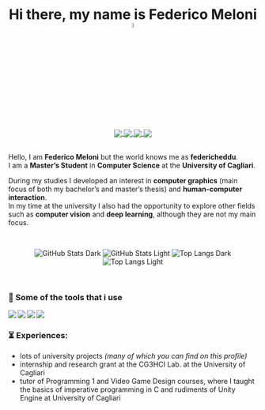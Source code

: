 <h1 align="center" style="font-weight:bold;">
    Hi there, my name is Federico Meloni 
    <a href="https://www.github.com/federicheddu">
        <img src="https://media.giphy.com/media/hvRJCLFzcasrR4ia7z/giphy.gif" width="5%">
    </a>
</h1>

<div align="center">
<a href="https://www.github.com/federicheddu"> <img align="center" src="https://img.shields.io/badge/GitHub-100000?style=for-the-badge&logo=github&logoColor=white"> </a>
<a href="https://www.instagram.com/federicheddu"> <img align="center" src="https://img.shields.io/badge/Instagram-E4405F?style=for-the-badge&logo=instagram&logoColor=white"> </a>
<a href="https://www.twitter.com/federicheddu"> <img align="center" src="https://img.shields.io/badge/Twitter-1DA1F2?style=for-the-badge&logo=twitter&logoColor=white"> </a>
<a href="https://www.reddit.com/federicheddu"> <img align="center" src="https://img.shields.io/badge/Reddit-FF4500?style=for-the-badge&logo=reddit&logoColor=white"> </a>
</div>

<br> 

Hello, I am **Federico Meloni** but the world knows me as **federicheddu**.  
I am a **Master’s Student** in **Computer Science** at the **University of Cagliari**.

During my studies I developed an interest in **computer graphics** (main focus of both my bachelor’s and master’s thesis) and **human-computer interaction**.  
In my time at the university I also had the opportunity to explore other fields such as **computer vision** and **deep learning**, although they are not my main focus.

<br>

<div align="center">

![GitHub Stats Dark](https://github-readme-stats.vercel.app/api?username=federicheddu&show_icons=true&theme=dark&hide=issues,prs#gh-dark-mode-only)
![GitHub Stats Light](https://github-readme-stats.vercel.app/api?username=federicheddu&show_icons=true&theme=default&hide=issues,prs#gh-light-mode-only)
![Top Langs Dark](https://github-readme-stats.vercel.app/api/top-langs/?username=federicheddu&hide=shaderlab,hlsl&theme=dark&layout=compact#gh-dark-mode-only)
![Top Langs Light](https://github-readme-stats.vercel.app/api/top-langs/?username=federicheddu&hide=shaderlab,hlsl&theme=default&layout=compact#gh-light-mode-only)
    
</div>

<br>

### **🔧 Some of the tools that i use**  
<img align="left" src="https://img.shields.io/badge/CLion-000000?style=flat&logo=clion&logoColor=ffffff">
<img align="left" src="https://img.shields.io/badge/Rider-000000?style=flat&logo=rider&logoColor=ffffff">
<img align="left" src="https://img.shields.io/badge/VS_Code-007ACC?style=flat&logo=visual%20studio%20code&logoColor=ffffff">
<img align="left" src="https://img.shields.io/badge/Figma-F24E1E?style=flat&logo=figma&logoColor=ffffff">

<br>

### **⏳ Experiences:**
- lots of university projects *(many of which you can find on this profile)*
- internship and research grant at the CG3HCI Lab. at the University of Cagliari
- tutor of Programming 1 and Video Game Design courses, where I taught the basics of imperative programming in C and rudiments of Unity Engine at University of Cagliari
